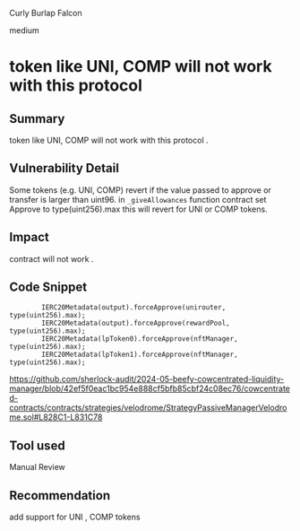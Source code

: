 Curly Burlap Falcon

medium

# token like UNI, COMP will not work with this protocol

## Summary
token like UNI, COMP will not work with this protocol .
## Vulnerability Detail
Some tokens (e.g. UNI, COMP) revert if the value passed to approve or transfer is larger than uint96. 
in `_giveAllowances` function contract set Approve to type(uint256).max this will revert for UNI or COMP tokens.
## Impact
contract will not work .
## Code Snippet
```solidity
        IERC20Metadata(output).forceApprove(unirouter, type(uint256).max);
        IERC20Metadata(output).forceApprove(rewardPool, type(uint256).max);
        IERC20Metadata(lpToken0).forceApprove(nftManager, type(uint256).max);
        IERC20Metadata(lpToken1).forceApprove(nftManager, type(uint256).max);
```
https://github.com/sherlock-audit/2024-05-beefy-cowcentrated-liquidity-manager/blob/42ef5f0eac1bc954e888cf5bfb85cbf24c08ec76/cowcentrated-contracts/contracts/strategies/velodrome/StrategyPassiveManagerVelodrome.sol#L828C1-L831C78
## Tool used

Manual Review

## Recommendation
add support for UNI , COMP tokens